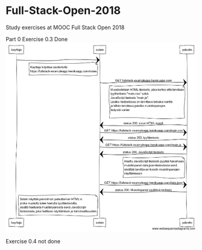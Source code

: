 # Full-Stack-Open-2018
Study exercises at MOOC Full Stack Open 2018

Part 0
Exercise 0.3 Done
![ref](./Exercise_03.png)

Exercise 0.4 not done
